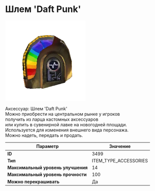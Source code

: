 # Шлем 'Daft Punk'

![Item Image](../img/3499.webp?raw=true)

Аксессуар: Шлем 'Daft Punk'<br>Можно приобрести на центральном рынке у игроков<br>получить из ларца кастомных аксессуаров<br>или купить в сувенирной лавке на новогодней площади.<br>Используется для изменения внешнего вида персонажа. <br>Можно надеть, передать и продать.


| Параметр | Значение |
|----------|----------|
| **ID** | 3499 |
| **Тип** | ITEM_TYPE_ACCESSORIES |
| **Максимальный уровень улучшения** | 14 |
| **Максимальный уровень прочности** | 100 |
| **Можно перекрашивать** | Да |


